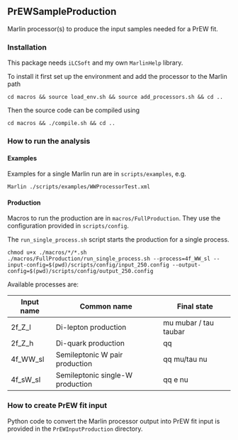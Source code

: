 ## PrEWSampleProduction

Marlin processor(s) to produce the input samples needed for a PrEW fit.

### Installation

This package needs `iLCSoft` and my own `MarlinHelp` library.

To install it first set up the environment and add the processor to the Marlin path
```shell
cd macros && source load_env.sh && source add_processors.sh && cd ..
```

Then the source code can be compiled using
```shell
cd macros && ./compile.sh && cd ..
```

### How to run the analysis

#### Examples

Examples for a single Marlin run are in `scripts/examples`, e.g.

```shell
Marlin ./scripts/examples/WWProcessorTest.xml
```

#### Production

Macros to run the production are in `macros/FullProduction`. 
They use the configuration provided in `scripts/config`.

The `run_single_process.sh` script starts the production for a single process.
```shell
chmod u+x ./macros/*/*.sh 
./macros/FullProduction/run_single_process.sh --process=4f_WW_sl --input-config=$(pwd)/scripts/config/input_250.config --output-config=$(pwd)/scripts/config/output_250.config
```

Available processes are:

Input name | Common name | Final state
---|---|---
2f_Z_l  | Di-lepton production | mu mubar / tau taubar 
2f_Z_h  | Di-quark production | qq
4f_WW_sl  | Semileptonic W pair production | qq mu/tau nu 
4f_sW_sl  | Semileptonic single-W production  | qq e nu

### How to create PrEW fit input

Python code to convert the Marlin processor output into PrEW fit input is provided in the `PrEWInputProduction` directory.